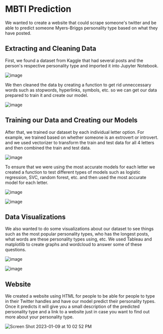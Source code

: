 # MBTI Prediction

We wanted to create a website that could scrape someone's twitter and be able to predict someone Myers-Briggs personality type based on what they have posted.

## Extracting and Cleaning Data

First, we found a dataset from Kaggle that had several posts and the person's respective personality type and imported it into Jupyter Notebook.

![image](https://user-images.githubusercontent.com/105513598/211451505-87d84c8d-e320-425d-953a-eac0153b6404.png)

We then cleaned the data by creating a function to get rid unneccessary words such as stopwords, hyperlinks, symbols, etc. so we can get our data prepared to train it and create our model.

![image](https://user-images.githubusercontent.com/105513598/211452337-1121197f-da97-415b-9119-e651f37d4cd3.png)

## Training our Data and Creating our Models

After that, we trained our dataset by each individual letter option. For example, we trained based on whether someone is an extrovert or introvert. and we used vectorizer to transform the train and test data for all 4 letters and then combined the train and test data.

![image](https://user-images.githubusercontent.com/105513598/211452978-57619b15-2f8f-4c93-bbcb-961bd092be11.png)

To ensure that we were using the most accurate models for each letter we created a function to test different types of models such as logistic regression, SVC, random forest, etc. and then used the most accurate model for each letter.

![image](https://user-images.githubusercontent.com/105513598/211453330-add1bad7-9525-4b00-bfba-dc212f021a30.png)

![image](https://user-images.githubusercontent.com/105513598/211453371-69ac00f2-5ced-4a8b-8490-36b752b9287f.png)

## Data Visualizations

We also wanted to do some visualizations about our dataset to see things such as the most popular personality types, who has the longest posts, what words are these personality types using, etc. We used Tableau and matplotlib to create graphs and wordcloud to answer some of these questions.

![image](https://user-images.githubusercontent.com/105513598/211454355-a031cd54-473a-47e0-9add-7362f1bd2270.png)

![image](https://user-images.githubusercontent.com/105513598/211454418-c8bf5f83-1213-402b-a0ce-c3576aecd39e.png)

## Website

We created a website using HTML for people to be able for people to type in their Twitter handles and have our model predict their personality types. Once it predicts it will give you a small description of the predicted personality type and a link to a website just in case you want to find out more about your personality type.

![Screen Shot 2023-01-09 at 10 02 52 PM](https://user-images.githubusercontent.com/105513598/211459366-40f16463-b12a-43ee-bef2-882802765de6.png)

